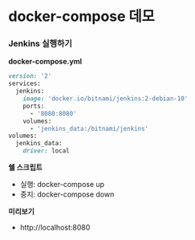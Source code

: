 # docker-compose 데모
### Jenkins 실행하기

**docker-compose.yml**

```ruby
version: '2'
services:
  jenkins:
    image: 'docker.io/bitnami/jenkins:2-debian-10'
    ports:
      - '8080:8080'
    volumes:
      - 'jenkins_data:/bitnami/jenkins'
volumes:
  jenkins_data:
    driver: local
```

**쉘 스크립트**

- 실행: docker-compose up
- 중지: docker-compose down

**미리보기**

- http://localhost:8080
